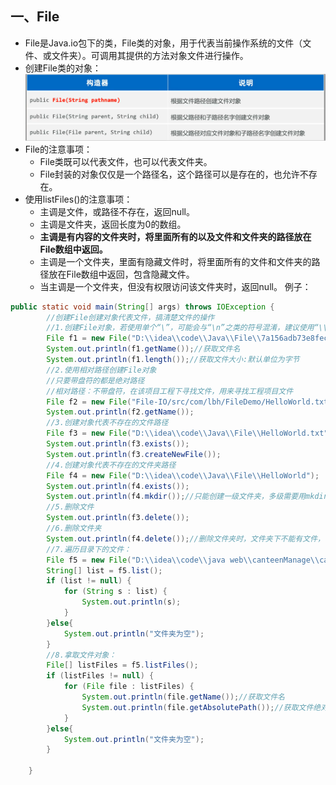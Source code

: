 ## 一、File
* File是Java.io包下的类，File类的对象，用于代表当前操作系统的文件（文件、或文件夹）。可调用其提供的方法对象文件进行操作。
* 创建File类的对象：
 ![1747386084319](image/File/1747386084319.png)
* File的注意事项：
  * File类既可以代表文件，也可以代表文件夹。
  * File封装的对象仅仅是一个路径名，这个路径可以是存在的，也允许不存在。
* 使用listFiles()的注意事项：
  * 主调是文件，或路径不存在，返回null。
  * 主调是文件夹，返回长度为0的数组。
  * **主调是有内容的文件夹时，将里面所有的以及文件和文件夹的路径放在File数组中返回。**
  * 主调是一个文件夹，里面有隐藏文件时，将里面所有的文件和文件夹的路径放在File数组中返回，包含隐藏文件。
  * 当主调是一个文件夹，但没有权限访问该文件夹时，返回null。
例子：
```java
public static void main(String[] args) throws IOException {
        //创建File创建对象代表文件，搞清楚文件的操作
        //1.创建File对象，若使用单个“\”，可能会与“\n”之类的符号混淆，建议使用“\\”
        File f1 = new File("D:\\idea\\code\\Java\\File\\7a156adb73e8fec8af6dd23418504a001549194870.jpg");
        System.out.println(f1.getName());//获取文件名
        System.out.println(f1.length());//获取文件大小:默认单位为字节
        //2.使用相对路径创建File对象
        //只要带盘符的都是绝对路径
        //相对路径：不带盘符，在该项目工程下寻找文件，用来寻找工程项目文件
        File f2 = new File("File-IO/src/com/lbh/FileDemo/HelloWorld.txt");
        System.out.println(f2.getName());
        //3.创建对象代表不存在的文件路径
        File f3 = new File("D:\\idea\\code\\Java\\File\\HelloWorld.txt");
        System.out.println(f3.exists());
        System.out.println(f3.createNewFile());
        //4.创建对象代表不存在的文件夹路径
        File f4 = new File("D:\\idea\\code\\Java\\File\\HelloWorld");
        System.out.println(f4.exists());
        System.out.println(f4.mkdir());//只能创建一级文件夹，多级需要用mkdirs();
        //5.删除文件
        System.out.println(f3.delete());
        //6.删除文件夹
        System.out.println(f4.delete());//删除文件夹时，文件夹下不能有文件，否则会报错
        //7.遍历目录下的文件：
        File f5 = new File("D:\\idea\\code\\java web\\canteenManage\\canteenManageIdea\\canteenManage\\src\\main\\resources\\mapper");
        String[] list = f5.list();
        if (list != null) {
            for (String s : list) {
                System.out.println(s);
            }
        }else{
            System.out.println("文件夹为空");
        }
        //8.拿取文件对象：
        File[] listFiles = f5.listFiles();
        if (listFiles != null) {
            for (File file : listFiles) {
                System.out.println(file.getName());//获取文件名
                System.out.println(file.getAbsolutePath());//获取文件绝对路径
            }
        }else{
            System.out.println("文件夹为空");
        }

    }
```
  